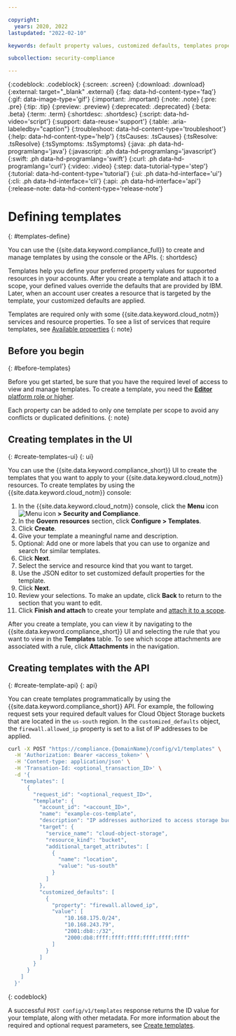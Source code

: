```yaml
---

copyright:
  years: 2020, 2022
lastupdated: "2022-02-10"

keywords: default property values, customized defaults, templates properties, resource governance

subcollection: security-compliance

---
```


{:codeblock: .codeblock}
{:screen: .screen}
{:download: .download}
{:external: target="_blank" .external}
{:faq: data-hd-content-type='faq'}
{:gif: data-image-type='gif'}
{:important: .important}
{:note: .note}
{:pre: .pre}
{:tip: .tip}
{:preview: .preview}
{:deprecated: .deprecated}
{:beta: .beta}
{:term: .term}
{:shortdesc: .shortdesc}
{:script: data-hd-video='script'}
{:support: data-reuse='support'}
{:table: .aria-labeledby="caption"}
{:troubleshoot: data-hd-content-type='troubleshoot'}
{:help: data-hd-content-type='help'}
{:tsCauses: .tsCauses}
{:tsResolve: .tsResolve}
{:tsSymptoms: .tsSymptoms}
{:java: .ph data-hd-programlang='java'}
{:javascript: .ph data-hd-programlang='javascript'}
{:swift: .ph data-hd-programlang='swift'}
{:curl: .ph data-hd-programlang='curl'}
{:video: .video}
{:step: data-tutorial-type='step'}
{:tutorial: data-hd-content-type='tutorial'}
{:ui: .ph data-hd-interface='ui'}
{:cli: .ph data-hd-interface='cli'}
{:api: .ph data-hd-interface='api'}
{:release-note: data-hd-content-type='release-note'}


# Defining templates
{: #templates-define}

You can use the {{site.data.keyword.compliance_full}} to create and manage templates by using the console or the APIs.
{: shortdesc}

Templates help you define your preferred property values for supported resources in your accounts. After you create a template and attach it to a scope, your defined values override the defaults that are provided by IBM. Later, when an account user creates a resource that is targeted by the template, your customized defaults are applied.

Templates are required only with some {{site.data.keyword.cloud_notm}} services and resource properties. To see a list of services that require templates, see [Available properties](/docs/security-compliance?topic=security-compliance-available-rule-properties)
{: note}


## Before you begin
{: #before-templates}

Before you get started, be sure that you have the required level of access to view and manage templates. To create a template, you need the [**Editor** platform role or higher](/docs/security-compliance?topic=security-compliance-access-management).

Each property can be added to only one template per scope to avoid any conflicts or duplicated definitions.
{: note}


## Creating templates in the UI
{: #create-templates-ui}
{: ui}

You can use the {{site.data.keyword.compliance_short}} UI to create the templates that you want to apply to your {{site.data.keyword.cloud_notm}} resources. To create templates by using the {{site.data.keyword.cloud_notm}} console:

1. In the {{site.data.keyword.cloud_notm}} console, click the **Menu** icon ![Menu icon](../icons/icon_hamburger.svg) **> Security and Compliance**.
2. In the **Govern resources** section, click **Configure > Templates**.
3. Click **Create**.
4. Give your template a meaningful name and description.
5. Optional: Add one or more labels that you can use to organize and search for similar templates.
6. Click **Next**.
7. Select the service and resource kind that you want to target.
8. Use the JSON editor to set customized default properties for the template.
9. Click **Next**.
10. Review your selections. To make an update, click **Back** to return to the section that you want to edit.
11. Click **Finish and attach** to create your template and [attach it to a scope](/docs/security-compliance?topic=security-compliance-templates-apply).

After you create a template, you can view it by navigating to the {{site.data.keyword.compliance_short}} UI and selecting the rule that you want to view in the **Templates** table. To see which scope attachments are associated with a rule, click **Attachments** in the navigation.


## Creating templates with the API
{: #create-template-api}
{: api}

You can create templates programmatically by using the {{site.data.keyword.compliance_short}} API. For example, the following request sets your required default values for Cloud Object Storage buckets that are located in the `us-south` region. In the `customized_defaults` object, the `firewall.allowed_ip` property is set to a list of IP addresses to be applied.

```sh
curl -X POST "https://compliance.{DomainName}/config/v1/templates" \
  -H 'Authorization: Bearer <access_token>' \
  -H 'Content-type: application/json' \
  -H 'Transation-Id: <optional_transaction_ID>' \
  -d '{
    "templates": [
      {
        "request_id": "<optional_request_ID>",
        "template": {
          "account_id": "<account_ID>",
          "name": "example-cos-template",
          "description": "IP addresses authorized to access storage buckets.",
          "target": {
            "service_name": "cloud-object-storage",
            "resource_kind": "bucket",
            "additional_target_attributes": [
              {
                "name": "location",
                "value": "us-south"
              }
            ]
          },
          "customized_defaults": [
            {
              "property": "firewall.allowed_ip",
              "value": [
                  "10.168.175.0/24",
                  "10.168.243.79",
                  "2001:db8::/32",
                  "2000:db8:ffff:ffff:ffff:ffff:ffff:ffff"
              ]
            }
          ]
        }
      }
    ]
  }'
```
{: codeblock}

A successful `POST config/v1/templates` response returns the ID value for your template, along with other metadata. For more information about the required and optional request parameters, see [Create templates](/apidocs/security-compliance-config).

